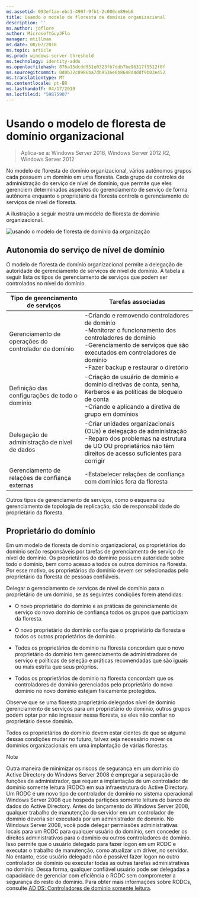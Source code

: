 ```yaml
---
ms.assetid: 093ef1ae-ebc1-490f-9fb1-2c000ce89eb6
title: Usando o modelo de floresta de domínio organizacional
description: ''
ms.author: joflore
author: MicrosoftGuyJFlo
manager: mtillman
ms.date: 08/07/2018
ms.topic: article
ms.prod: windows-server-threshold
ms.technology: identity-adds
ms.openlocfilehash: 876a15dcdd951e0323fb7ddb7be96317f5512f0f
ms.sourcegitcommit: 0d0b32c8986ba7db9536e0b8648d4ddf9b03e452
ms.translationtype: MT
ms.contentlocale: pt-BR
ms.lasthandoff: 04/17/2019
ms.locfileid: "59875907"
---
```

# <a name="using-the-organizational-domain-forest-model"></a>Usando o modelo de floresta de domínio organizacional

>Aplica-se a: Windows Server 2016, Windows Server 2012 R2, Windows Server 2012

No modelo de floresta de domínio organizacional, vários autônomos grupos cada possuem um domínio em uma floresta. Cada grupo de controles de administração do serviço de nível de domínio, que permite que eles gerenciem determinados aspectos do gerenciamento de serviço de forma autônoma enquanto o proprietário da floresta controla o gerenciamento de serviços de nível de floresta.  

A ilustração a seguir mostra um modelo de floresta de domínio organizacional.  

![usando o modelo de floresta de domínio da organização](../../media/Using-the-Organizational-Domain-Forest-Model/c50a3c6a-b0e4-43ec-ad62-f05d05f0bbd2.gif)  

## <a name="domain-level-service-autonomy"></a>Autonomia do serviço de nível de domínio

O modelo de floresta de domínio organizacional permite a delegação de autoridade de gerenciamento de serviços de nível de domínio. A tabela a seguir lista os tipos de gerenciamento de serviços que podem ser controlados no nível do domínio.  

|Tipo de gerenciamento de serviços|Tarefas associadas|  
|------------------------------|--------------------|  
|Gerenciamento de operações do controlador de domínio|-Criando e removendo controladores de domínio<br />-Monitorar o funcionamento dos controladores de domínio<br />-Gerenciamento de serviços que são executados em controladores de domínio<br />-Fazer backup e restaurar o diretório|  
|Definição das configurações de todo o domínio|-Criação de usuário de domínio e domínio diretivas de conta, senha, Kerberos e as políticas de bloqueio de conta<br />-Criando e aplicando a diretiva de grupo em domínios|  
|Delegação de administração de nível de dados|-Criar unidades organizacionais (OUs) e delegação de administração<br />-Reparo dos problemas na estrutura de UO OU proprietários não têm direitos de acesso suficientes para corrigir|  
|Gerenciamento de relações de confiança externas|-Estabelecer relações de confiança com domínios fora da floresta|  

Outros tipos de gerenciamento de serviços, como o esquema ou gerenciamento de topologia de replicação, são de responsabilidade do proprietário da floresta.  

## <a name="domain-owner"></a>Proprietário do domínio

Em um modelo de floresta de domínio organizacional, os proprietários do domínio serão responsáveis por tarefas de gerenciamento de serviço de nível de domínio. Os proprietários do domínio possuem autoridade sobre todo o domínio, bem como acesso a todos os outros domínios na floresta. Por esse motivo, os proprietários do domínio devem ser selecionadas pelo proprietário da floresta de pessoas confiáveis.  

Delegar o gerenciamento de serviços de nível de domínio para o proprietário de um domínio, se as seguintes condições forem atendidas:  

- O novo proprietário do domínio e as práticas de gerenciamento de serviço do novo domínio de confiança todos os grupos que participam da floresta.  

- O novo proprietário do domínio confia que o proprietário da floresta e todos os outros proprietários de domínio.  

- Todos os proprietários de domínio na floresta concordam que o novo proprietário do domínio tem gerenciamento de administradores de serviço e políticas de seleção e práticas recomendadas que são iguais ou mais estrita que seus próprios.  

- Todos os proprietários de domínio na floresta concordam que os controladores de domínio gerenciados pelo proprietário do novo domínio no novo domínio estejam fisicamente protegidos.  

Observe que se uma floresta proprietário delegados nível de domínio gerenciamento de serviços para um proprietário do domínio, outros grupos podem optar por não ingressar nessa floresta, se eles não confiar no proprietário desse domínio.  

Todos os proprietários do domínio devem estar cientes de que se alguma dessas condições mudar no futuro, talvez seja necessário mover os domínios organizacionais em uma implantação de várias florestas.  

> [!NOTE]  
> Outra maneira de minimizar os riscos de segurança em um domínio do Active Directory do Windows Server 2008 é empregar a separação de funções de administrador, que requer a implantação de um controlador de domínio somente leitura (RODC) em sua infraestrutura do Active Directory. Um RODC é um novo tipo de controlador de domínio no sistema operacional Windows Server 2008 que hospeda partições somente leitura do banco de dados do Active Directory. Antes do lançamento do Windows Server 2008, qualquer trabalho de manutenção do servidor em um controlador de domínio deveria ser executada por um administrador de domínio. No Windows Server 2008, você pode delegar permissões administrativas locais para um RODC para qualquer usuário do domínio, sem conceder os direitos administrativos para o domínio ou outros controladores de domínio. Isso permite que o usuário delegado para fazer logon em um RODC e executar o trabalho de manutenção, como atualizar um driver, no servidor. No entanto, esse usuário delegado não é possível fazer logon no outro controlador de domínio ou executar todas as outras tarefas administrativas no domínio. Dessa forma, qualquer confiável usuário pode ser delegadas a capacidade de gerenciar com eficiência o RODC sem comprometer a segurança do resto do domínio. Para obter mais informações sobre RODCs, consulte [AD DS: Controladores de domínio somente leitura](https://go.microsoft.com/fwlink/?LinkId=106616).  
